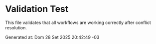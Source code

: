 # Validation Test

This file validates that all workflows are working correctly after conflict resolution.

Generated at: Dom 28 Set 2025 20:42:49 -03
#